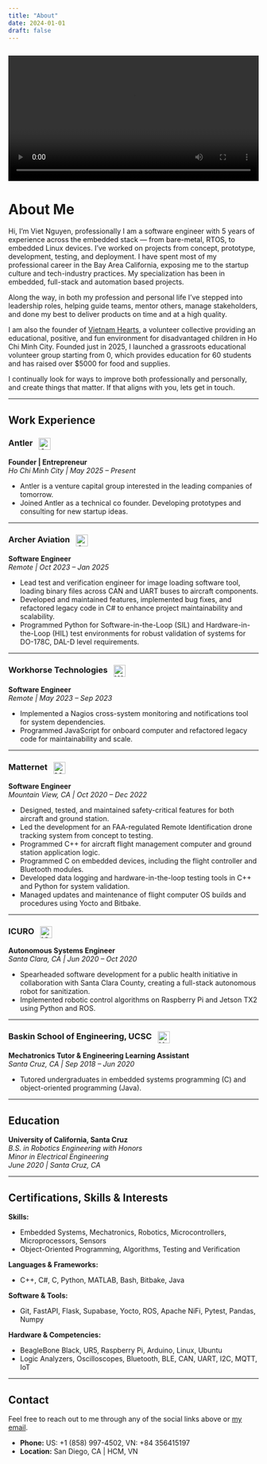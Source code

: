 ```yaml
---
title: "About"
date: 2024-01-01
draft: false
---
```


<div style="margin: 2em 0;">
  <video controls width="100%" style="display: block; margin: 0 auto;">
    <source src="/videos/vietnam-hearts.mp4" type="video/mp4">
    Your browser does not support the video tag.
  </video>
</div>

# About Me 

Hi, I’m Viet Nguyen, professionally I am a software engineer with 5 years of experience across the embedded stack  — from bare-metal, RTOS, to embedded Linux devices. I’ve worked on projects from concept, prototype, development, testing, and deployment. I have spent most of my professional career in the Bay Area California, exposing me to the startup culture and tech-industry practices. My specialization has been in embedded, full-stack and automation based projects. 

Along the way, in both my profession and personal life I’ve stepped into leadership roles, helping guide teams, mentor others, manage stakeholders, and done my best to deliver products on time and at a high quality. 

I am also the founder of [Vietnam Hearts](https://www.facebook.com/vietnamhearts), a volunteer collective providing an educational, positive, and fun environment for disadvantaged children in Ho Chi Minh City. Founded just in 2025, I launched a grassroots educational volunteer group starting from 0, which provides education for 60 students and has raised over $5000 for food and supplies.

I continually look for ways to improve both professionally and personally, and create things that matter. If that aligns with you, lets get in touch. 

---

## Work Experience

### **Antler** <img src="/images/icon-antler.png" alt="Antler" style="width: 24px; height: 24px; vertical-align: middle; margin-left: 8px;" />

**Founder | Entrepreneur**  
_Ho Chi Minh City | May 2025 – Present_

- Antler is a venture capital group interested in the leading companies of tomorrow.
- Joined Antler as a technical co founder. Developing prototypes and consulting for new startup ideas.

---

### **Archer Aviation** <img src="/images/icon-archer.png" alt="Archer Aviation" style="width: 24px; height: 24px; vertical-align: middle; margin-left: 8px;" />  
**Software Engineer**  
_Remote | Oct 2023 – Jan 2025_

- Lead test and verification engineer for image loading software tool, loading binary files across CAN and UART buses to aircraft components.
- Developed and maintained features, implemented bug fixes, and refactored legacy code in C# to enhance project maintainability and scalability.
- Programmed Python for Software-in-the-Loop (SIL) and Hardware-in-the-Loop (HIL) test environments for robust validation of systems for DO-178C, DAL-D level requirements.

---

### **Workhorse Technologies** <img src="/images/icon-workhorse.png" alt="Workhorse Technologies" style="width: 24px; height: 24px; vertical-align: middle; margin-left: 8px;" />  
**Software Engineer**  
_Remote | May 2023 – Sep 2023_

- Implemented a Nagios cross-system monitoring and notifications tool for system dependencies.
- Programmed JavaScript for onboard computer and refactored legacy code for maintainability and scale.

---

### **Matternet** <img src="/images/icon-matternet.png" alt="Matternet" style="width: 24px; height: 24px; vertical-align: middle; margin-left: 8px;" />  
**Software Engineer**  
_Mountain View, CA | Oct 2020 – Dec 2022_

- Designed, tested, and maintained safety-critical features for both aircraft and ground station.
- Led the development for an FAA-regulated Remote Identification drone tracking system from concept to testing.
- Programmed C++ for aircraft flight management computer and ground station application logic.
- Programmed C on embedded devices, including the flight controller and Bluetooth modules.
- Developed data logging and hardware-in-the-loop testing tools in C++ and Python for system validation.
- Managed updates and maintenance of flight computer OS builds and procedures using Yocto and Bitbake.

---

### **ICURO** <img src="/images/icon-icuro.png" alt="ICURO" style="width: 24px; height: 24px; vertical-align: middle; margin-left: 8px;" />  
**Autonomous Systems Engineer**  
_Santa Clara, CA | Jun 2020 – Oct 2020_

- Spearheaded software development for a public health initiative in collaboration with Santa Clara County, creating a full-stack autonomous robot for sanitization.
- Implemented robotic control algorithms on Raspberry Pi and Jetson TX2 using Python and ROS.

---

### **Baskin School of Engineering, UCSC** <img src="/images/icon-ucsc.png" alt="UCSC" style="width: 24px; height: 24px; vertical-align: middle; margin-left: 8px;" />  
**Mechatronics Tutor & Engineering Learning Assistant**  
_Santa Cruz, CA | Sep 2018 – Jun 2020_

- Tutored undergraduates in embedded systems programming (C) and object-oriented programming (Java).

---

## Education

**University of California, Santa Cruz**  
_B.S. in Robotics Engineering with Honors_  
_Minor in Electrical Engineering_  
_June 2020 | Santa Cruz, CA_

---

## Certifications, Skills & Interests

**Skills:**  
- Embedded Systems, Mechatronics, Robotics, Microcontrollers, Microprocessors, Sensors  
- Object-Oriented Programming, Algorithms, Testing and Verification

**Languages & Frameworks:**  
- C++, C#, C, Python, MATLAB, Bash, Bitbake, Java

**Software & Tools:**  
- Git, FastAPI, Flask, Supabase, Yocto, ROS, Apache NiFi, Pytest, Pandas, Numpy

**Hardware & Competencies:**  
- BeagleBone Black, UR5, Raspberry Pi, Arduino, Linux, Ubuntu  
- Logic Analyzers, Oscilloscopes, Bluetooth, BLE, CAN, UART, I2C, MQTT, IoT

---

## Contact

Feel free to reach out to me through any of the social links above or [my email](mailto:viet.will.nguyen@gmail.com).

- **Phone:** US: +1 (858) 997-4502, VN: +84 356415197  
- **Location:** San Diego, CA | HCM, VN
<!-- ## Contact Information

- **Name:** Viet William-Quoc Nguyen  
- **Email:** [viet.will.nguyen@gmail.com](mailto:viet.will.nguyen@gmail.com)  

- **LinkedIn:** [linkedin.com/in/viet-nguyen-971976376](https://www.linkedin.com/in/viet-nguyen-971976376/)   -->